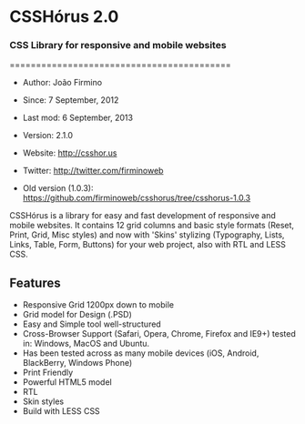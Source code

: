 <h1>CSSHórus 2.0</h1>
<h3>CSS Library for responsive and mobile websites</h3>
==========================================

* Author:    João Firmino 
* Since:     7 September, 2012
* Last mod:  6 September, 2013
* Version:   2.1.0
* Website:   <http://csshor.us>
* Twitter:   <http://twitter.com/firminoweb>

* Old version (1.0.3): <https://github.com/firminoweb/csshorus/tree/csshorus-1.0.3>

CSSHórus is a library for easy and fast development of responsive and mobile websites. It contains 12 grid columns and basic style formats (Reset, Print, Grid, Misc styles) and now with 'Skins' stylizing (Typography, Lists, Links, Table, Form, Buttons) for your web project, also with RTL and LESS CSS.

Features
--------

* Responsive Grid 1200px down to mobile
* Grid model for Design (.PSD)
* Easy and Simple tool well-structured
* Cross-Browser Support (Safari, Opera, Chrome, Firefox and IE9+) tested in: Windows, MacOS and Ubuntu.
* Has been tested across as many mobile devices (iOS, Android, BlackBerry, Windows Phone)
* Print Friendly
* Powerful HTML5 model
* RTL
* Skin styles
* Build with LESS CSS